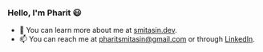 ### Hello, I'm Pharit :smiley:

- 🌱 You can learn more about me at [smitasin.dev](https://www.smitasin.dev/).
- 📫 You can reach me at [pharitsmitasin@gmail.com](mailto:pharitsmitasin@gmail.com) or through [LinkedIn](https://www.linkedin.com/in/pharit/).
